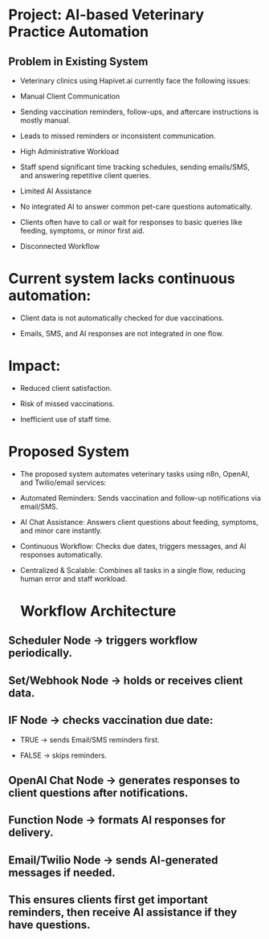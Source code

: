 # Project: AI-based Veterinary Practice Automation
## Problem in Existing System

- Veterinary clinics using Hapivet.ai currently face the following issues:

- Manual Client Communication

- Sending vaccination reminders, follow-ups, and aftercare instructions is mostly manual.

- Leads to missed reminders or inconsistent communication.

- High Administrative Workload

- Staff spend significant time tracking schedules, sending emails/SMS, and answering repetitive client queries.

- Limited AI Assistance

- No integrated AI to answer common pet-care questions automatically.

- Clients often have to call or wait for responses to basic queries like feeding, symptoms, or minor first aid.

- Disconnected Workflow

# Current system lacks continuous automation:

- Client data is not automatically checked for due vaccinations.

- Emails, SMS, and AI responses are not integrated in one flow.

# Impact:

- Reduced client satisfaction.

- Risk of missed vaccinations.

- Inefficient use of staff time.

# Proposed System

- The proposed system automates veterinary tasks using n8n, OpenAI, and Twilio/email services:

- Automated Reminders: Sends vaccination and follow-up notifications via email/SMS.

- AI Chat Assistance: Answers client questions about feeding, symptoms, and minor care instantly.

- Continuous Workflow: Checks due dates, triggers messages, and AI responses automatically.

- Centralized & Scalable: Combines all tasks in a single flow, reducing human error and staff workload.

  # Workflow Architecture

## Scheduler Node → triggers workflow periodically.

## Set/Webhook Node → holds or receives client data.

## IF Node → checks vaccination due date:

- TRUE → sends Email/SMS reminders first.

- FALSE → skips reminders.

## OpenAI Chat Node → generates responses to client questions after notifications.

## Function Node → formats AI responses for delivery.

## Email/Twilio Node → sends AI-generated messages if needed.

## This ensures clients first get important reminders, then receive AI assistance if they have questions.
